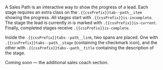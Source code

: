 A Sales Path is an interactive way to show the progress of a lead. Each stage requires an extra class on the `.{{cssPrefix}}tab--path__item` showing the progress. All stages start with `.{{cssPrefix}}is-incomplete`. The stage the lead is currently in is marked with `.{{cssPrefix}}is-current`. Finally, completed stages receive `.{{cssPrefix}}is-complete`. 

Inside the `.{{cssPrefix}}tabs--path__link`, two spans are placed. One with `.{{cssPrefix}}tabs--path__stage` (containing the checkmark icon), and the other with `.{{cssPrefix}}tabs--path__title` containing the description of the stage.

Coming soon — the additional sales coach section.